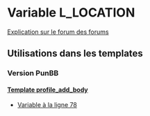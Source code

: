 # Variable L_LOCATION
[Explication sur le forum des forums](http://forum.forumactif.com/t294113-listing-des-variables#L_LOCATION)

## Utilisations dans les templates

### Version PunBB

#### [Template profile_add_body](punbb/profile_add_body.md)
* [Variable à la ligne 78](../punbb/profile_add_body.tpl#L78)
